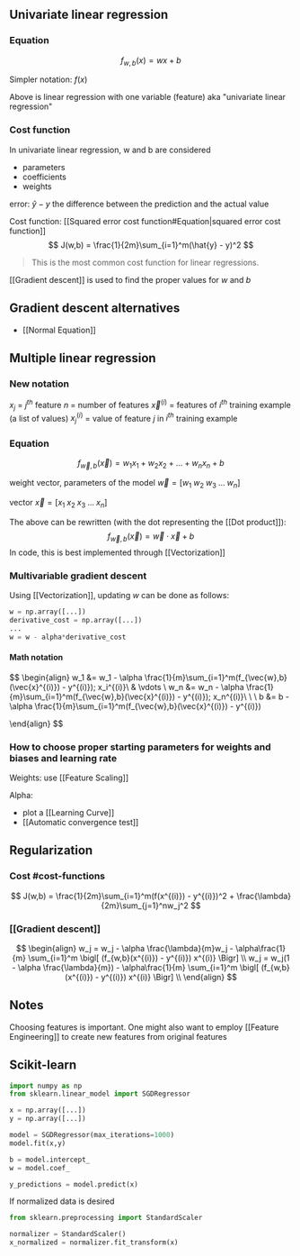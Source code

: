 ## Univariate linear regression
### Equation
$$
f_{w,b}(x) = wx + b
$$

Simpler notation: $f(x)$

Above is linear regression with one variable (feature)
	aka "univariate linear regression"

### Cost function
In univariate linear regression, w and b are considered
- parameters
- coefficients
- weights

error: $\hat{y} - y$ 
	the difference between the prediction and the actual value

Cost function: [[Squared error cost function#Equation|squared error cost function]]
$$
J(w,b) = \frac{1}{2m}\sum_{i=1}^m(\hat{y} - y)^2
$$
> This is the most common cost function for linear regressions.

[[Gradient descent]] is used to find the proper values for $w$ and $b$

## Gradient descent alternatives
- [[Normal Equation]]
## Multiple linear regression

### New notation
$x_j$ = $j^{th}$ feature
$n$ = number of features
$\vec{x}^{(i)}$ = features of $i^{th}$ training example (a list of values)
$x_j^{(i)}$ = value of feature $j$ in $i^{th}$ training example

### Equation
$$
f_{\vec{w},b}(\vec{x}) = w_1x_1 + w_2x_2 + ... + w_nx_n + b
$$

weight vector, parameters of the model
$\vec{w} = [w_1\; w_2\; w_3\; ...\; w_n]$

vector
$\vec{x} = [x_1\; x_2\; x_3\; ...\; x_n]$

The above can be rewritten (with the dot representing the [[Dot product]]):
$$
f_{\vec{w},b}(\vec{x}) = \vec{w}\cdot\vec{x} + b
$$
In code, this is best implemented through [[Vectorization]]

### Multivariable gradient descent

Using [[Vectorization]], updating $w$ can be done as follows:
```python
w = np.array([...])
derivative_cost = np.array([...])
...
w = w - alpha*derivative_cost
```

#### Math notation
$$
\begin{align}
w_1 &= w_1 - \alpha \frac{1}{m}\sum_{i=1}^m(f_{\vec{w},b}(\vec{x}^{(i)}) - y^{(i)})\; x_i^{(i)}\\
& \vdots \\
w_n &= w_n - \alpha \frac{1}{m}\sum_{i=1}^m(f_{\vec{w},b}(\vec{x}^{(i)}) - y^{(i)})\; x_n^{(i)}\\
\\ 
\\
b &= b - \alpha \frac{1}{m}\sum_{i=1}^m(f_{\vec{w},b}(\vec{x}^{(i)}) - y^{(i)})

\end{align}
$$

### How to choose proper starting parameters for weights and biases and learning rate 
Weights: use [[Feature Scaling]]

Alpha: 
- plot a [[Learning Curve]]
- [[Automatic convergence test]]

## Regularization 
### Cost #cost-functions
$$
J(w,b) = \frac{1}{2m}\sum_{i=1}^m(f(x^{(i)}) - y^{(i)})^2 + \frac{\lambda}{2m}\sum_{j=1}^nw_j^2
$$
### [[Gradient descent]]
$$
\begin{align}
w_j = w_j - \alpha \frac{\lambda}{m}w_j - \alpha\frac{1}{m} \sum_{i=1}^m \bigl[ (f_{w,b}(x^{(i)}) - y^{(i)}) x^{(i)} \Bigr] \\
w_j = w_j(1 - \alpha \frac{\lambda}{m}) - \alpha\frac{1}{m} \sum_{i=1}^m \bigl[ (f_{w,b}(x^{(i)}) - y^{(i)}) x^{(i)} \Bigr] \\
\end{align}
$$

## Notes
Choosing features is important. One might also want to employ [[Feature Engineering]] to create new features from original features

## Scikit-learn
```python
import numpy as np
from sklearn.linear_model import SGDRegressor

x = np.array([...])
y = np.array([...])

model = SGDRegressor(max_iterations=1000)
model.fit(x,y)

b = model.intercept_
w = model.coef_

y_predictions = model.predict(x)
```

If normalized data is desired
```python
from sklearn.preprocessing import StandardScaler

normalizer = StandardScaler()
x_normalized = normalizer.fit_transform(x)
```